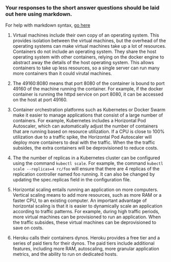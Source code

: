 ### Your responses to the short answer questions should be laid out here using markdown.

For help with markdown syntax, [go here](https://github.com/adam-p/markdown-here/wiki/Markdown-Cheatsheet)

1. Virtual machines include their own copy of an operating system. This provides isolation between the virtual machines, 
but the overhead of the operating systems can make virtual machines take up a lot of resources. Containers do not 
include an operating system. They share the host operating system with other containers, relying on the docker engine to abstract 
away the details of the host operating system. This allows containers to take up less resources, so a single server can run many
more containers than it could virutal machines. 

2. The 49160:8080 means that port 8080 of the container is bound to port 49160 of the machine running the container. For example,
if the docker container is running the httpd service on port 8080, it can be accessed on the host at port 49160. 

3. Container orchestration platforms such as Kubernetes or Docker Swarm make it easier to manage applications that consist of 
a large number of containers. For example, Kubernetes includes a Horizontal Pod Autoscaler, which can automatically adjust the number 
of containers that are running based on resource utilization. If a CPU is close to 100% utilization due to a traffic spike, the 
Horizontal Pod Autoscaler will deploy more containers to deal with the traffic. When the the traffic subsides, the extra containers
will be deprovisioned to reduce costs.

4. The the number of replicas in a Kubernetes cluster can be configured using the command `kubectl scale`. For example, the command
`kubectl scale --replicas=4 rc/foo` will ensure that there are 4 replicas of the replication controller named foo running. It can also be changed
by updating the spec.replicas field in the configuration file.

5. Horizontal scaling entails running an application on more computers. Vertical scaling means to add more resources, such as
more RAM or a faster CPU, to an existing computer. An important advantage of horizontal scaling is that it is easier to dynamically
scale an application according to traffic patterns. For example, during high traffic periods, more virtual machines can be provisioned to run
an application. When the traffic subsides, these virtual machines can be deprovisioned to save on costs. 

6. Heroku calls their containers dynos. Heroku provides a free tier and a series of paid tiers for their dynos. The paid tiers include additional features, including more RAM, autoscaling, more granular application metrics, and the ability to run on dedicated hosts.

